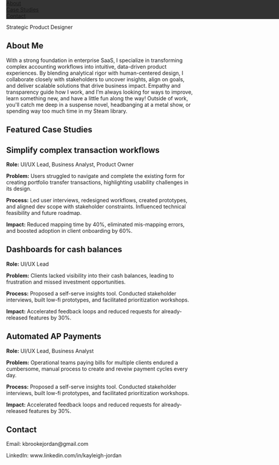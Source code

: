 
<html lang="en">
<head>
<style>
ul {
  list-style-type: none;
  margin: 0;
  padding: 0;
  overflow: hidden;
  background-color: #333;
  position: fixed;
  top: 0;
  width: 100%;
}

li {
  float: left;
}

li a {
  display: block;
  color: white;
  text-align: center;
  padding: 14px 16px;
  text-decoration: none;
}

li a:hover:not(.active) {
  background-color: #111;
}

.active {
  background-color: #04AA6D;
}




body {
  color: Black;
  line-height: 1.6;
  margin: 0;
  padding: 0;
}

/* Heading 1 */
h1 {
  font-size: 2.5rem;
  font-weight: 700;
  margin-bottom: 1;
  color: SlateBlue;
}

/* Heading 2 */
h2 {
  font-size: 1.75;
  font-weight: 600;
  margin-top: 2;
  margin-bottom: 0.75;
  color: black;
}

/* Paragraph */
p {
  font-size: 1;
  margin-bottom: 1;
  color: black;
}

</style>
</head>


<body>

<ul>
  <li><a href="#about">About</a></li>
  <li><a href="#projects">Case Studies</a></li>
  <li><a href="#contact">Contact</a></li>
</ul>



<p>Strategic Product Designer</p>



<div class="container">
    <section id="about">
      <h2>About Me</h2>
      <p>
        With a strong foundation in enterprise SaaS, I specialize in transforming complex accounting workflows into intuitive, data-driven product experiences. By blending analytical rigor with human-centered design, I collaborate closely with stakeholders to uncover insights, align on goals, and deliver scalable solutions that drive business impact. Empathy and transparency guide how I work, and I’m always looking for ways to improve, learn something new, and have a little fun along the way! Outside of work, you'll catch me deep in a suspense novel, headbanging at a metal show, or spending way too much time in my Steam library.
      </p>
    </section><section id="projects">
  <h2>Featured Case Studies</h2>

  <div class="project">
    <h2> Simplify complex transaction workflows </h2>
    <p><strong>Role:</strong> UI/UX Lead, Business Analyst, Product Owner</p>
    <p><strong>Problem:</strong> Users struggled to navigate and complete the existing form for creating portfolio transfer transactions, highlighting usability challenges in its design.</p>
    <p><strong>Process:</strong> Led user interviews, redesigned workflows, created prototypes, and aligned dev scope with stakeholder constraints. Influenced technical feasibility and future roadmap.</p>
    <p><strong>Impact:</strong> Reduced mapping time by 40%, eliminated mis-mapping errors, and boosted adoption in client onboarding by 60%.</p>
  </div>

  <div class="project">
    <h2> Dashboards for cash balances </h2>
    <p><strong>Role:</strong> UI/UX Lead</p>
    <p><strong>Problem:</strong> Clients lacked visibility into their cash balances, leading to frustration and missed investment opportunities.</p>
    <p><strong>Process:</strong> Proposed a self-serve insights tool. Conducted stakeholder interviews, built low-fi prototypes, and facilitated prioritization workshops.</p>
    <p><strong>Impact:</strong> Accelerated feedback loops and reduced requests for already-released features by 30%.</p>
  </div>

   <div class="project">
    <h2> Automated AP Payments </h2>
    <p><strong>Role:</strong> UI/UX Lead, Business Analyst</p>
    <p><strong>Problem:</strong> Operational teams paying bills for multiple clients endured a cumbersome, manual process to create and reveiw payment cycles every day.</p>
    <p><strong>Process:</strong> Proposed a self-serve insights tool. Conducted stakeholder interviews, built low-fi prototypes, and facilitated prioritization workshops.</p>
    <p><strong>Impact:</strong> Accelerated feedback loops and reduced requests for already-released features by 30%.</p>
  </div>

  <!-- Add more projects here as needed -->
</section>
<section id="contact">
  <h2>Contact</h2>
  <p>Email: kbrookejordan@gmail.com</p>
  <p>LinkedIn: www.linkedin.com/in/kayleigh-jordan</p>
</section>
</body>
</html>  
